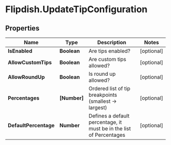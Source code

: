 # Flipdish.UpdateTipConfiguration

## Properties
Name | Type | Description | Notes
------------ | ------------- | ------------- | -------------
**IsEnabled** | **Boolean** | Are tips enabled? | [optional] 
**AllowCustomTips** | **Boolean** | Are custom tips allowed? | [optional] 
**AllowRoundUp** | **Boolean** | Is round up allowed? | [optional] 
**Percentages** | **[Number]** | Ordered list of tip breakpoints (smallest -&gt; largest) | [optional] 
**DefaultPercentage** | **Number** | Defines a default percentage, it must be in the list of Percentages | [optional] 


